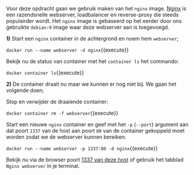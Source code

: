 Voor deze opdracht gaan we gebruik maken van het `nginx` image. [Nginx](https://www.nginx.com/) is een razendsnelle webserver, loadbalancer en reverse-proxy die steeds populairder wordt. Het `nginx` image is gebaseerd op het eerder door ons gebruikte `debian:9` image waar deze webserver aan is toegevoegd.

**1)** Start een `nginx` container in de achtergrond en noem hem `webserver`;

`docker run --name webserver -d nginx`{{execute}}

Bekijk nu de status van container met het `container ls` het commando:

`docker container ls`{{execute}}

**2)** De container draait nu maar we kunnen er nog niet bij. We gaan het volgende doen;

Stop en verwijder de draaiende container:

`docker container rm -f webserver`{{execute}}

Start een nieuwe `nginx` container en geef met het `-p` (`--port`) argument aan dat poort `1337` van de host aan poort `80` van de container gekoppeld moet worden zodat we de webserver kunnen bereiken:

`docker run --name webserver -p 1337:80 -d nginx`{{execute}}

Bekijk nu via de browser poort [1337 van deze host](https://[[HOST_SUBDOMAIN]]-1337-[[KATACODA_HOST]].environments.katacoda.com/) of gebruik het tabblad `Nginx webserver` in je terminal.

